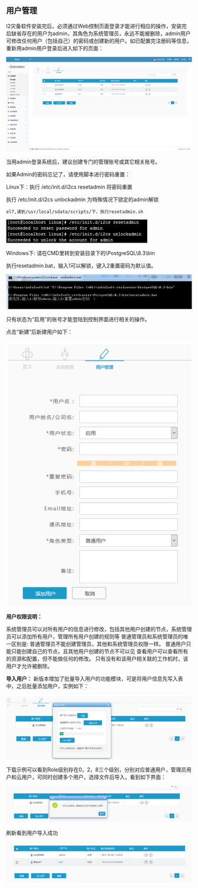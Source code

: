 ## 用户管理

I2灾备软件安装完后，必须通过Web控制页面登录才能进行相应的操作，安装完后缺省存在的用户为admin，其角色为系统管理员，永远不能被删除，admin用户可修改任何用户（包括自己）的密码或创建新的用户。如已配置完注册码等信息，重新用admin用户登录后进入如下的页面：

![](/assets/V6.116056.png)

当用admin登录系统后，建议创建专门的管理账号或其它相关账号。

如果Admin的密码忘记了，请使用脚本进行密码重置：

Linux下：执行 /etc/init.d/i2cs resetadmin 将密码重置

执行 /etc/init.d/i2cs unlockadmin 为特殊情况下锁定的admin解锁

`el7,请到/usr/local/sdata/scripts/下，执行resetadmin.sh`

![](/assets/V6.015707.png)

Windows下: 请在CMD里转到安装目录下的\PostgreSQL\8.3\bin

执行resetadmin.bat，输入1可以解锁，键入2重置密码为默认值。

![](/assets/V6.015791.png)

只有状态为“启用”的账号才能登陆到控制界面进行相关的操作。

点击“新建”后新建用户如下：

![](/assets/V6.015823.png)

**用户权限说明：**

系统管理员可以对所有用户的信息进行修改，包括其他用户创建的节点，系统管理员可以添加所有用户，管理所有用户创建的规则等
普通管理员和系统管理员的唯一区别是: 普通管理员不能创建管理员，其他和系统管理员权限一样。
普通用户只能只能创建自己的节点，且其他用户创建的节点不可以见
查看用户可以查看所有的资源和配置，但不能做任何的修改。
只有没有和该用户相关联的工作机时，该用户才允许被删除。

**导入用户：**
新版本增加了批量导入用户的功能模块，可是将用户信息先写入表中，之后批量添加用户，实例如下：

![](/assets/V6.11804256.png)

下载示例可以看到Role级别存在0，2，8三个级别，分别对应普通用户，管理员用户和云用户，可同时创建多个用户，选择文件后导入，看到如下界面：

![](/assets/V6.11804257.png)

刷新看到用户导入成功

![](/assets/V6.11804258.png)

